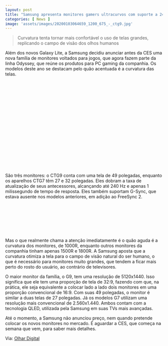 ```yaml
---
layout: post
title: "Samsung apresenta monitores gamers ultracurvos com suporte a 240 Hz"
categories: [ News ]
image: 'assets/images/20200103064659_1200_675_-_ctg9.jpg'
---
```


> Curvatura tenta tornar mais confortável o uso de telas grandes, replicando o campo de visão dos olhos humanos

Além dos novos Galaxy Lite, a Samsung decidiu anunciar antes da CES uma nova família de monitores voltados para jogos, que agora fazem parte da linha Odyssey, que reúne os produtos para PC gaming da companhia. Os modelos deste ano se destacam pelo quão acentuada é a curvatura das telas.

<!-- QUADRADO -->
<script async src="//pagead2.googlesyndication.com/pagead/js/adsbygoogle.js"></script>
<ins class="adsbygoogle"
style="display:inline-block;width:336px;height:280px"
data-ad-client="ca-pub-2838251107855362"
data-ad-slot="5351066970"></ins>
<script>
(adsbygoogle = window.adsbygoogle || []).push({});
</script>

São três monitores: o CTG9 conta com uma tela de 49 polegadas, enquanto os aparelhos CTG7 têm 27 e 32 polegadas. Eles dobram a taxa de atualização de seus antecessores, alcançando até 240 Hz e apenas 1 milissegundo de tempo de resposta. Eles também suportam G-Sync, que estava ausente nos modelos anteriores, em adição ao FreeSync 2.

<!-- MINI ANÚNCIO -->
<script async src="//pagead2.googlesyndication.com/pagead/js/adsbygoogle.js"></script>
<!-- Games Root -->
<ins class="adsbygoogle"
style="display:inline-block;width:730px;height:95px"
data-ad-client="ca-pub-2838251107855362"
data-ad-slot="5351066970"></ins>
<script>
(adsbygoogle = window.adsbygoogle || []).push({});
</script>

Mas o que realmente chama a atenção imediatamente é o quão aguda é a curvatura dos monitores, de 1000R, enquanto outros monitores da companhia tinham apenas 1500R e 1800R. A Samsung aposta que a curvatura otimiza a tela para o campo de visão natural do ser humano, o que é necessário para monitores muito grandes, que tendem a ficar mais perto do rosto do usuário, ao contrário de televisores.

<!-- RETANGULO LARGO 2 -->
<script async src="//pagead2.googlesyndication.com/pagead/js/adsbygoogle.js"></script>
<ins class="adsbygoogle"
style="display:block; text-align:center;"
data-ad-layout="in-article"
data-ad-format="fluid"
data-ad-client="ca-pub-2838251107855362"
data-ad-slot="8549252987"></ins>
<script>
(adsbygoogle = window.adsbygoogle || []).push({});
</script>

O maior monitor da família, o G9, tem uma resolução de 5120x1440. Isso significa que ele tem uma proporção de tela de 32:9, fazendo com que, na prática, ele seja equivalente a colocar lado a lado dois monitores em uma proporção convencional de 16:9. Com suas 49 polegadas, o monitor é similar a duas telas de 27 polegadas. Já os modelos G7 utilizam uma resolução mais convencional de 2.560x1.440. Ambos contam com a tecnologia QLED, utilizada pela Samsung em suas TVs mais avançadas.

Até o momento, a Samsung não anunciou preço, nem quando pretende colocar os novos monitores no mercado. É aguardar a CES, que começa na semana que vem, para saber mais detalhes.

<!-- RETANGULO LARGO -->
<script async src="https://pagead2.googlesyndication.com/pagead/js/adsbygoogle.js"></script>
<!-- Informat -->
<ins class="adsbygoogle"
style="display:block"
data-ad-client="ca-pub-2838251107855362"
data-ad-slot="2327980059"
data-ad-format="auto"
data-full-width-responsive="true"></ins>
<script>
(adsbygoogle = window.adsbygoogle || []).push({});
</script>

Via: [Olhar Digital](https://olhardigital.com.br/noticia/samsung-apresenta-monitores-gamers-ultracurvos-com-suporte-a-240-hz/94949)
